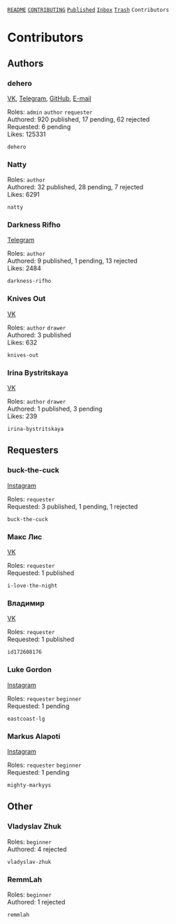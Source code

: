 [`README`](../README.md) [`CONTRIBUTING`](../CONTRIBUTING.md) [`Published`](published/index.md) [`Inbox`](inbox/index.md) [`Trash`](trash/index.md) `Contributors`

# Contributors

## Authors

### dehero

[VK](https://vk.com/dehero), [Telegram](https://t.me/deherole), [GitHub](https://github.com/dehero), [E-mail](mailto:dehero@outlook.com)

Roles: `admin` `author` `requester`  
Authored: 920 published, 17 pending, 62 rejected  
Requested: 6 pending  
Likes: 125331  

```
dehero
```

### Natty

Roles: `author`  
Authored: 32 published, 28 pending, 7 rejected  
Likes: 6291  

```
natty
```

### Darkness Rifho

[Telegram](https://t.me/midnight_in_mind)

Roles: `author`  
Authored: 9 published, 1 pending, 13 rejected  
Likes: 2484  

```
darkness-rifho
```

### Knives Out

[VK](https://vk.com/id270989157)

Roles: `author` `drawer`  
Authored: 3 published  
Likes: 632  

```
knives-out
```

### Irina Bystritskaya

[VK](https://vk.com/club207258733)

Roles: `author` `drawer`  
Authored: 1 published, 3 pending  
Likes: 239  

```
irina-bystritskaya
```

## Requesters

### buck-the-cuck

[Instagram](https://instagram.com/p/buck_the_cuck/)

Roles: `requester`  
Requested: 3 published, 1 pending, 1 rejected  

```
buck-the-cuck
```

### Макс Лис

[VK](https://vk.com/i_love_the_night)

Roles: `requester`  
Requested: 1 published  

```
i-love-the-night
```

### Владимир

[VK](https://vk.com/id172608176)

Roles: `requester`  
Requested: 1 published  

```
id172608176
```

### Luke Gordon

[Instagram](https://instagram.com/p/eastcoast_lg/)

Roles: `requester` `beginner`  
Requested: 1 pending  

```
eastcoast-lg
```

### Markus Alapoti

[Instagram](https://instagram.com/p/mighty_markyys/)

Roles: `requester` `beginner`  
Requested: 1 pending  

```
mighty-markyys
```

## Other

### Vladyslav Zhuk

Roles: `beginner`  
Authored: 4 rejected  

```
vladyslav-zhuk
```

### RemmLah

Roles: `beginner`  
Authored: 1 rejected  

```
remmlah
```

